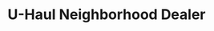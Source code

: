 ---
title: "U-Haul Neighborhood Dealer"
url: /marinette/u-haul-neighborhood-dealer/
shop: Mieten
---